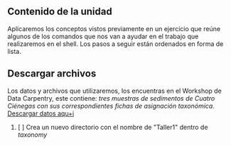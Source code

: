 ## Contenido de la unidad 
Aplicaremos los conceptos vistos previamente en un ejercicio que reúne algunos de los comandos que nos van a ayudar en el trabajo que realizaremos en el shell. Los pasos a seguir están ordenados en forma de lista.

## Descargar archivos 
Los datos y archivos que utilizaremos, los encuentras en el Workshop de Data Carpentry, este contiene: *tres muestras de sedimentos de Cuatro Ciénegas con sus correspondientes fichas de asignación taxonómica.*  [Descargar datos aqu+i](https://zenodo.org/records/7010950)

1.  [ ] Crea un nuevo directorio con el nombre de "Taller1" dentro de *taxonomy* 
